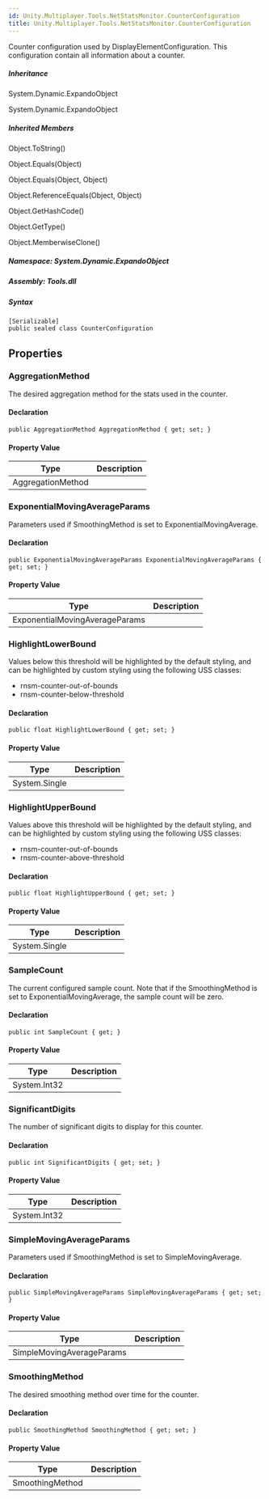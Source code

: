 ```yaml
---  
id: Unity.Multiplayer.Tools.NetStatsMonitor.CounterConfiguration  
title: Unity.Multiplayer.Tools.NetStatsMonitor.CounterConfiguration  
---
```


<div class="markdown level0 summary">

Counter configuration used by DisplayElementConfiguration. This
configuration contain all information about a counter.

</div>

<div class="markdown level0 conceptual">

</div>

<div class="inheritance">

##### Inheritance

<div class="level0">

System.Dynamic.ExpandoObject

</div>

<div class="level1">

System.Dynamic.ExpandoObject

</div>

</div>

<div class="inheritedMembers">

##### Inherited Members

<div>

Object.ToString()

</div>

<div>

Object.Equals(Object)

</div>

<div>

Object.Equals(Object, Object)

</div>

<div>

Object.ReferenceEquals(Object, Object)

</div>

<div>

Object.GetHashCode()

</div>

<div>

Object.GetType()

</div>

<div>

Object.MemberwiseClone()

</div>

</div>

##### **Namespace**: System.Dynamic.ExpandoObject

##### **Assembly**: Tools.dll

##### Syntax

``` lang-csharp
[Serializable]
public sealed class CounterConfiguration
```

## Properties 

### AggregationMethod

<div class="markdown level1 summary">

The desired aggregation method for the stats used in the counter.

</div>

<div class="markdown level1 conceptual">

</div>

#### Declaration

``` lang-csharp
public AggregationMethod AggregationMethod { get; set; }
```

#### Property Value

| Type              | Description |
|-------------------|-------------|
| AggregationMethod |             |

### ExponentialMovingAverageParams

<div class="markdown level1 summary">

Parameters used if SmoothingMethod is set to ExponentialMovingAverage.

</div>

<div class="markdown level1 conceptual">

</div>

#### Declaration

``` lang-csharp
public ExponentialMovingAverageParams ExponentialMovingAverageParams { get; set; }
```

#### Property Value

| Type                           | Description |
|--------------------------------|-------------|
| ExponentialMovingAverageParams |             |

### HighlightLowerBound

<div class="markdown level1 summary">

Values below this threshold will be highlighted by the default styling,
and can be highlighted by custom styling using the following USS
classes:

- rnsm-counter-out-of-bounds
- rnsm-counter-below-threshold

</div>

<div class="markdown level1 conceptual">

</div>

#### Declaration

``` lang-csharp
public float HighlightLowerBound { get; set; }
```

#### Property Value

| Type          | Description |
|---------------|-------------|
| System.Single |             |

### HighlightUpperBound

<div class="markdown level1 summary">

Values above this threshold will be highlighted by the default styling,
and can be highlighted by custom styling using the following USS
classes:

- rnsm-counter-out-of-bounds
- rnsm-counter-above-threshold

</div>

<div class="markdown level1 conceptual">

</div>

#### Declaration

``` lang-csharp
public float HighlightUpperBound { get; set; }
```

#### Property Value

| Type          | Description |
|---------------|-------------|
| System.Single |             |

### SampleCount

<div class="markdown level1 summary">

The current configured sample count. Note that if the SmoothingMethod is
set to ExponentialMovingAverage, the sample count will be zero.

</div>

<div class="markdown level1 conceptual">

</div>

#### Declaration

``` lang-csharp
public int SampleCount { get; }
```

#### Property Value

| Type         | Description |
|--------------|-------------|
| System.Int32 |             |

### SignificantDigits

<div class="markdown level1 summary">

The number of significant digits to display for this counter.

</div>

<div class="markdown level1 conceptual">

</div>

#### Declaration

``` lang-csharp
public int SignificantDigits { get; set; }
```

#### Property Value

| Type         | Description |
|--------------|-------------|
| System.Int32 |             |

### SimpleMovingAverageParams

<div class="markdown level1 summary">

Parameters used if SmoothingMethod is set to SimpleMovingAverage.

</div>

<div class="markdown level1 conceptual">

</div>

#### Declaration

``` lang-csharp
public SimpleMovingAverageParams SimpleMovingAverageParams { get; set; }
```

#### Property Value

| Type                      | Description |
|---------------------------|-------------|
| SimpleMovingAverageParams |             |

### SmoothingMethod

<div class="markdown level1 summary">

The desired smoothing method over time for the counter.

</div>

<div class="markdown level1 conceptual">

</div>

#### Declaration

``` lang-csharp
public SmoothingMethod SmoothingMethod { get; set; }
```

#### Property Value

| Type            | Description |
|-----------------|-------------|
| SmoothingMethod |             |
